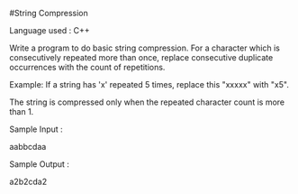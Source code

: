 #String Compression

Language used : C++

Write a program to do basic string compression. For a character which is consecutively repeated more than once, replace consecutive duplicate occurrences with the count of repetitions.

Example:
If a string has 'x' repeated 5 times, replace this "xxxxx" with "x5".

The string is compressed only when the repeated character count is more than 1.

Sample Input :

aabbcdaa

Sample Output :

a2b2cda2
